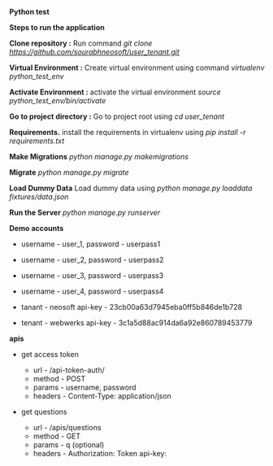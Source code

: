 **Python test**

**Steps to run the application**

**Clone repository :** Run command *git clone https://github.com/sourabhneosoft/user_tenant.git*

**Virtual Environment :**  Create virtual environment using command *virtualenv python_test_env*

**Activate Environment :** activate the virtual environment *source python_test_env/bin/activate*

**Go to project directory :** Go to project root using *cd user_tenant*

**Requirements.** install the requirements in virtualenv using *pip install -r requirements.txt*

**Make Migrations** *python manage.py makemigrations*

**Migrate** *python manage.py migrate*

**Load Dummy Data** Load dummy data using *python manage.py loaddata fixtures/data.json*

**Run the Server** *python manage.py runserver*

**Demo accounts**

* username - user_1, password - userpass1
* username - user_2, password - userpass2
* username - user_3, password - userpass3
* username - user_4, password - userpass4


* tanant - neosoft  api-key - 23cb00a63d7945eba0ff5b846de1b728
* tenant - webwerks api-key - 3c1a5d88ac914da6a92e860789453779

**apis**

* get access token
     * url - /api-token-auth/
     * method - POST
     * params - username, password
     * headers - Content-Type: application/json

* get questions
    * url - /apis/questions
    * method - GET
    * params - q (optional)
    * headers - Authorization: Token <Token obtained from above api>
                api-key: <Api key of tenant>
